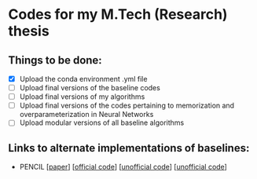# Codes for my M.Tech (Research) thesis


## Things to be done:
- [x] Upload the conda environment .yml file
- [ ] Upload final versions of the baseline codes
- [ ] Upload final versions of my algorithms
- [ ] Upload final versions of the codes pertaining to memorization and overparameterization in Neural Networks
- [ ] Upload modular versions of all baseline algorithms

## Links to alternate implementations of baselines:
- PENCIL [[paper](https://openaccess.thecvf.com/content_CVPR_2019/papers/Yi_Probabilistic_End-To-End_Noise_Correction_for_Learning_With_Noisy_Labels_CVPR_2019_paper.pdf)] [[official code](https://github.com/yikun2019/PENCIL)] [[unofficial code](https://github.com/JacobPfau/PENCIL)] [[unofficial code](https://github.com/ljmiao/PENCIL)]

